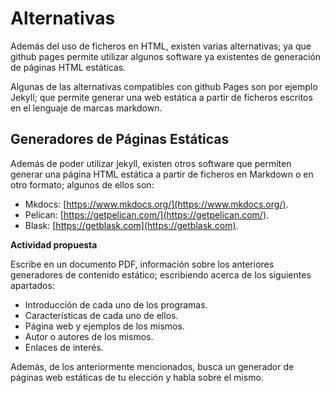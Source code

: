 # Alternativas

Además del uso de ficheros en HTML, existen varias alternativas; ya que github pages permite utilizar algunos software ya existentes de generación de páginas HTML estáticas.

Algunas de las alternativas compatibles con github Pages son por ejemplo Jekyll; que permite generar una web estática a partir de ficheros escritos en el lenguaje de marcas markdown.

## Generadores de Páginas Estáticas

Además de poder utilizar jekyll, existen otros software que permiten generar una página HTML estática a partir de ficheros en Markdown o en otro formato; algunos de ellos son:

* Mkdocs: [https://www.mkdocs.org/](https://www.mkdocs.org/).
* Pelican: [https://getpelican.com/](https://getpelican.com/).
* Blask: [https://getblask.com](https://getblask.com).

**Actividad propuesta**

Escribe en un documento PDF, información sobre los anteriores generadores de contenido estático; escribiendo acerca de los siguientes apartados:

* Introducción de cada uno de los programas.
* Características de cada uno de ellos.
* Página web y ejemplos de los mismos.
* Autor o autores de los mismos.
* Enlaces de interés.

Además, de los anteriormente mencionados, busca un generador de páginas web estáticas de tu elección y habla sobre el mismo.
